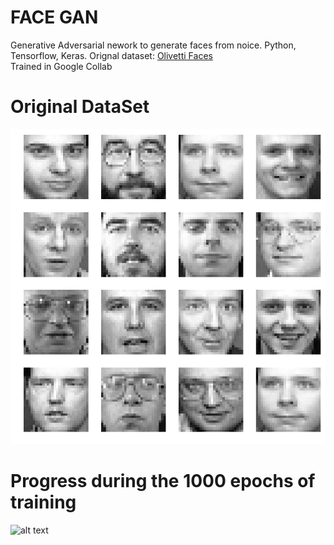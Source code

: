 # FACE GAN
Generative Adversarial nework to generate faces from noice. Python, Tensorflow, Keras.
Orignal dataset: [Olivetti Faces](https://www.kaggle.com/sivarajh/olivetti-faces)  
Trained in Google Collab

# Original DataSet
![alt text](olivetti_faces.png?raw=true "Pic")

# Progress during the 1000 epochs of training
![alt text](Olivetti_faces.gif?raw=true "Pic")
